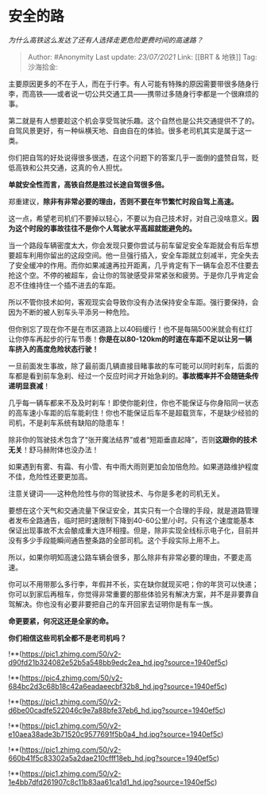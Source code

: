# 安全的路
*为什么高铁这么发达了还有人选择走更危险更费时间的高速路？*

> Author: #Anonymity
> Last update: *23/07/2021*
> Link: [[BRT & 地铁]]
> Tag:
> 沙海拾金:

主要原因更多的不在于人，而在于行李。有人可能有特殊的原因需要带很多随身行李，而高铁——或者说一切公共交通工具——携带过多随身行李都是一个很麻烦的事。

第二就是有人想要趁这个机会享受驾驶乐趣。这个自然也是公共交通提供不了的。自驾风景更好，有一种纵横天地、自由自在的体验。很多老司机其实是属于这一类。

你们把自驾的好处说得很多很透，在这个问题下的答案几乎一面倒的盛赞自驾，贬低高铁和公共交通，这真的令人担忧。

**单就安全性而言，高铁自然是胜过长途自驾很多倍。**

郑重建议，**除非有非常必要的理由，否则不要在年节繁忙时段自驾上高速。**

这一点，希望老司机们不要掉以轻心，不要以为自己技术好，对自己没啥意义。**因为这个时段的事故往往不是你个人驾驶水平高超就能避免的。**

当一个路段车辆密度太大，你会发现只要你尝试与前车留足安全车距就会有后车想要超车利用你留出的这段空间。他一旦强行插入，安全车距就立刻减半，完全失去了安全缓冲的作用。而你如果减速再拉开距离，几乎肯定有下一辆车会忍不住要去抢这个空。不停的被超车，会让你的驾驶感受非常紧张和疲劳。于是你几乎肯定会忍不住维持住一个插不进去的车距。

所以不管你技术如何，客观现实会导致你没有办法保持安全车距。强行要保持，会因为不断的被人别车头平添另一种危险。

但你别忘了现在你不是在市区道路上以40码缓行！也不是每隔500米就会有红灯让你停车再起步的行车节奏！**你是在以80-120km的时速在车距不足以让另一辆车挤入的高度危险状态行驶！**

一旦前面发生事故，除了最前面几辆直接目睹事故的车可能可以同时刹车，后面的车都是看到前车急刹、经过一个反应时间才开始急刹的。**事故概率并不会随链条传递明显衰减**！

几乎每一辆车都来不及及时刹车！即使你能刹住，你也不能保证与你身陷同一状态的高车速小车距的后车能刹住！你也不能保证后车不是超载货车，不是缺少经验的司机，不是刹车系统有缺陷的隐患车！

除非你的驾驶技术包含了“张开魔法结界”或者“短距垂直起降”，否则**这跟你的技术无关**！舒马赫附体也没办法！

如果遇到有雾、有霜、有小雪、有中雨大雨则更加会加倍危险。如果道路维护程度不佳，危险性还要更加高。

注意关键词——这种危险性与你的驾驶技术、与你是多老的司机无关。

要想在这个天气和交通流量下保证安全，其实只有一个合理的手段，就是道路管理者发布全路通告，临时把时速限制下降到40-60公里/小时。只有这个速度能基本保证出现事故不太会酿成重大连环相撞。但是，除非实现全线标示电子化，目前并没有多少手段能瞬间通告整条路的全部司机。这个手段实际上用不上。

所以，如果你明知高速公路车辆会很多，那么除非有非常必要的理由，不要走高速。

你可以不用带那么多行李，年假并不长，实在缺你就现买吧；你的年货可以快递；你可以到家后再租车，你觉得非常重要的那些体验另有解决方案，并不是非要靠自驾解决。你也没有必要非要把自己的车开回家去证明你是有车一族。

**命更要紧，何况这还是全家的命。**

**你们相信这些司机全都不是老司机吗？**

!**(https://pic1.zhimg.com/50/v2-d90fd21b324082e52b5a548bb9edc2ea_hd.jpg?source=1940ef5c)

!**(https://pic4.zhimg.com/50/v2-684bc2d3c68b18c42a6eadaeecbf32b8_hd.jpg?source=1940ef5c)

!**(https://pic1.zhimg.com/50/v2-d6be00cadfe522046c9e7a88bfe37eb6_hd.jpg?source=1940ef5c)

!**(https://pic1.zhimg.com/50/v2-e10aea38ade3b71520c9577691f5b0a4_hd.jpg?source=1940ef5c)

!**(https://pic1.zhimg.com/50/v2-660b41f5c83302a5a2dae210cfff18eb_hd.jpg?source=1940ef5c)

!**(https://pic1.zhimg.com/50/v2-1e4bb7dfd261907c8c11b83aa61ca1d1_hd.jpg?source=1940ef5c)
